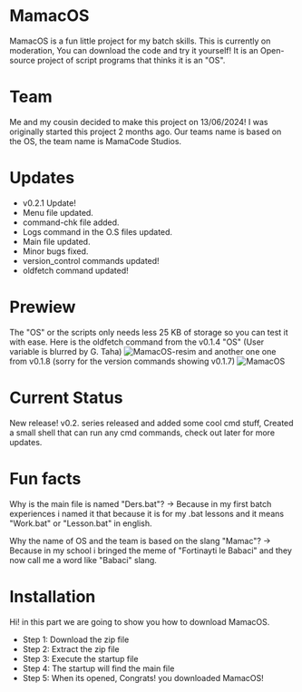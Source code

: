
# MamacOS
MamacOS is a fun little project for my batch skills. This is currently on moderation,
You can download the code and try it yourself! It is an Open-source project of script programs that thinks it is an "OS".

# Team
Me and my cousin decided to make this project on 13/06/2024! I was originally started this project 2 months ago.
Our teams name is based on the OS, the team name is MamaCode Studios.

# Updates
- v0.2.1 Update!
- Menu file updated.
- command-chk file added. 
- Logs command in the O.S files updated. 
- Main file updated. 
- Minor bugs fixed.
- version_control commands updated!
- oldfetch command updated!

# Prewiew
The "OS" or the scripts only needs less 25 KB of storage so you can test it with ease. Here is the oldfetch command from the v0.1.4 "OS" (User variable is blurred by G. Taha) ![MamacOS-resim](https://github.com/gtaha23/MamacOS-Batch/assets/159329966/9169fef7-8c39-4ea8-8349-ef6f08bb1264)
and another one one from v0.1.8 (sorry for the version commands showing v0.1.7) ![MamacOS](https://github.com/gtaha23/MamacOS-Batch/assets/159329966/f6b1ab8b-edfe-4451-b963-0ca0cbbc0cf0)


# Current Status
New release! v0.2. series released and added some cool cmd stuff, Created a small shell that can run any cmd commands, check out later for more updates.

# Fun facts
Why is the main file is named "Ders.bat"?
-> Because in my first batch experiences i named it that because
it is for my .bat lessons and it means "Work.bat" or "Lesson.bat" in english.

Why the name of OS and the team is based on the slang "Mamac"?
-> Because in my school i bringed the meme of "Fortinayti le Babaci" and they now call me a word like "Babaci" slang.

# Installation
Hi! in this part we are going to show you how to download MamacOS.
- Step 1: Download the zip file
- Step 2: Extract the zip file
- Step 3: Execute the startup file
- Step 4: The startup will find the main file
- Step 5: When its opened, Congrats! you downloaded MamacOS!